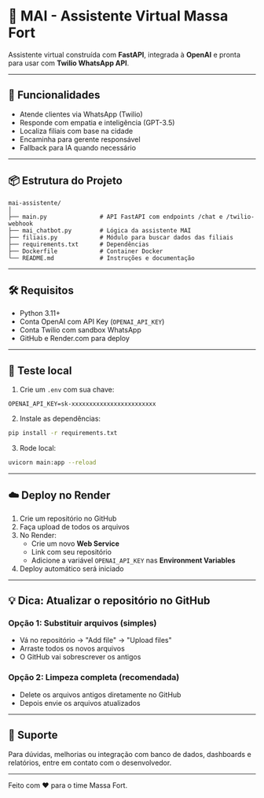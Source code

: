 # 🤖 MAI - Assistente Virtual Massa Fort

Assistente virtual construída com **FastAPI**, integrada à **OpenAI** e pronta para usar com **Twilio WhatsApp API**.

---

## 🚀 Funcionalidades

- Atende clientes via WhatsApp (Twilio)
- Responde com empatia e inteligência (GPT-3.5)
- Localiza filiais com base na cidade
- Encaminha para gerente responsável
- Fallback para IA quando necessário

---

## 📦 Estrutura do Projeto

```
mai-assistente/
│
├── main.py               # API FastAPI com endpoints /chat e /twilio-webhook
├── mai_chatbot.py        # Lógica da assistente MAI
├── filiais.py            # Módulo para buscar dados das filiais
├── requirements.txt      # Dependências
├── Dockerfile            # Container Docker
└── README.md             # Instruções e documentação
```

---

## 🛠️ Requisitos

- Python 3.11+
- Conta OpenAI com API Key (`OPENAI_API_KEY`)
- Conta Twilio com sandbox WhatsApp
- GitHub e Render.com para deploy

---

## 🧪 Teste local

1. Crie um `.env` com sua chave:

```
OPENAI_API_KEY=sk-xxxxxxxxxxxxxxxxxxxxxxxx
```

2. Instale as dependências:

```bash
pip install -r requirements.txt
```

3. Rode local:

```bash
uvicorn main:app --reload
```

---

## ☁️ Deploy no Render

1. Crie um repositório no GitHub
2. Faça upload de todos os arquivos
3. No Render:
   - Crie um novo **Web Service**
   - Link com seu repositório
   - Adicione a variável `OPENAI_API_KEY` nas **Environment Variables**
4. Deploy automático será iniciado

---

## 💡 Dica: Atualizar o repositório no GitHub

### Opção 1: Substituir arquivos (simples)
- Vá no repositório → "Add file" → "Upload files"
- Arraste todos os novos arquivos
- O GitHub vai sobrescrever os antigos

### Opção 2: Limpeza completa (recomendada)
- Delete os arquivos antigos diretamente no GitHub
- Depois envie os arquivos atualizados

---

## 💬 Suporte

Para dúvidas, melhorias ou integração com banco de dados, dashboards e relatórios, entre em contato com o desenvolvedor.

---

Feito com ❤️ para o time Massa Fort.
